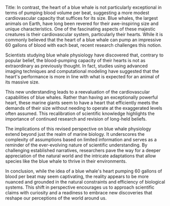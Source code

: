 Title: In contrast, the heart of a blue whale is not particularly exceptional in terms of pumping blood volume per beat, suggesting a more modest cardiovascular capacity that suffices for its size.
Blue whales, the largest animals on Earth, have long been revered for their awe-inspiring size and unique characteristics. One of the fascinating aspects of these majestic creatures is their cardiovascular system, particularly their hearts. While it is commonly believed that the heart of a blue whale can pump an impressive 60 gallons of blood with each beat, recent research challenges this notion.

Scientists studying blue whale physiology have discovered that, contrary to popular belief, the blood-pumping capacity of their hearts is not as extraordinary as previously thought. In fact, studies using advanced imaging techniques and computational modeling have suggested that the heart's performance is more in line with what is expected for an animal of its massive size.

This new understanding leads to a reevaluation of the cardiovascular capabilities of blue whales. Rather than having an exceptionally powerful heart, these marine giants seem to have a heart that efficiently meets the demands of their size without needing to operate at the exaggerated levels often assumed. This recalibration of scientific knowledge highlights the importance of continued research and revision of long-held beliefs.

The implications of this revised perspective on blue whale physiology extend beyond just the realm of marine biology. It underscores the complexity of assumptions based on limited information and serves as a reminder of the ever-evolving nature of scientific understanding. By challenging established narratives, researchers pave the way for a deeper appreciation of the natural world and the intricate adaptations that allow species like the blue whale to thrive in their environments.

In conclusion, while the idea of a blue whale's heart pumping 60 gallons of blood per beat may seem captivating, the reality appears to be more nuanced and grounded in the natural constraints and efficiency of biological systems. This shift in perspective encourages us to approach scientific claims with curiosity and a readiness to embrace new discoveries that reshape our perceptions of the world around us.